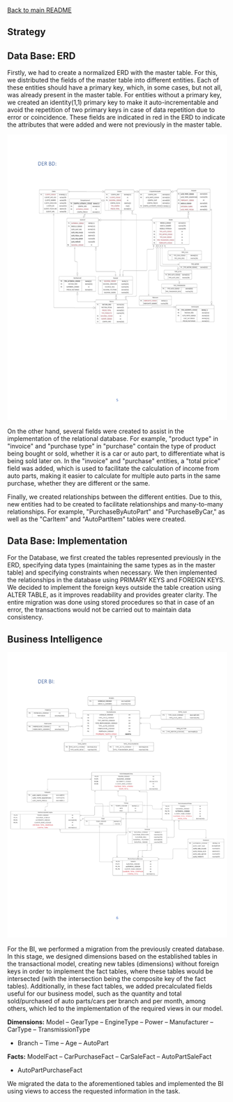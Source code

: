 [Back to main README](README.md)

## Strategy

## Data Base: ERD

Firstly, we had to create a normalized ERD with the master table. For this, we distributed the fields of the master table into different entities. Each of these entities should have a primary key, which, in some cases, but not all, was already present in the master table. For entities without a primary key, we created an identity(1,1) primary key to make it auto-incrementable and avoid the repetition of two primary keys in case of data repetition due to error or coincidence. These fields are indicated in red in the ERD to indicate the attributes that were added and were not previously in the master table.

![](assets/ERD.png)


On the other hand, several fields were created to assist in the implementation of the relational database. For example, "product type" in "invoice" and "purchase type" in "purchase" contain the type of product being bought or sold, whether it is a car or auto part, to differentiate what is being sold later on. In the "invoice" and "purchase" entities, a "total price" field was added, which is used to facilitate the calculation of income from auto parts, making it easier to calculate for multiple auto parts in the same purchase, whether they are different or the same.

Finally, we created relationships between the different entities. Due to this, new entities had to be created to facilitate relationships and many-to-many relationships. For example, "PurchaseByAutoPart" and "PurchaseByCar," as well as the "CarItem" and "AutoPartItem" tables were created.

## Data Base: Implementation

For the Database, we first created the tables represented previously in the ERD, specifying data types (maintaining the same types as in the master table) and specifying constraints when necessary. We then implemented the relationships in the database using PRIMARY KEYS and FOREIGN KEYS. We decided to implement the foreign keys outside the table creation using ALTER TABLE, as it improves readability and provides greater clarity. The entire migration was done using stored procedures so that in case of an error, the transactions would not be carried out to maintain data consistency.

## Business Intelligence

![](assets/BI_ERD.png)

For the BI, we performed a migration from the previously created database. In this stage, we designed dimensions based on the established tables in the transactional model, creating new tables (dimensions) without foreign keys in order to implement the fact tables, where these tables would be intersected (with the intersection being the composite key of the fact tables). Additionally, in these fact tables, we added precalculated fields useful for our business model, such as the quantity and total sold/purchased of auto parts/cars per branch and per month, among others, which led to the implementation of the required views in our model.

**Dimensions:** Model – GearType – EngineType – Power – Manufacturer – CarType – TransmissionType

- Branch – Time – Age – AutoPart

**Facts:** ModelFact – CarPurchaseFact – CarSaleFact – AutoPartSaleFact

- AutoPartPurchaseFact

We migrated the data to the aforementioned tables and implemented the BI using views to access the requested information in the task.